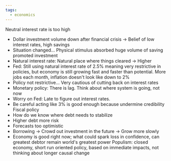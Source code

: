 ```yaml
---
tags:
  - economics
---
```

Neutral interest rate is too high
- Dollar investment volume down after financial crisis -> Belief of low interest rates, high savings
- Situation changed... Physical stimulus absorbed huge volume of saving promoted investment
- Natural interest rate: Natural place where things cleared -> Higher
- Fed: Still using natural interest rate of 2.5% meaning very restrictive in policies, but economy is still growing fast and faster than potential. More jobs each month, inflation doesn't look like down to 2%
- Policy not restrictive... Very cautious of cutting back on interest rates
- Monetary policy: There is lag. Think about where system is going, not now
- Worry on Fed: Late to figure out interest rates. 
- Be careful acting like 3% is good enough because undermine credibility
Fiscal policy
- How do we know where debt needs to stabilize
- Higher debt more risk
- Forecasts too optimistic
- Borrowing -> Crowd out investment in the future -> Grow more slowly
- Economy is good right now; what could spark loss in confidence, can greatest debtor remain world's greatest power
Populism: closed economy, short run oriented policy, based on immediate impacts, not thinking about longer causal change